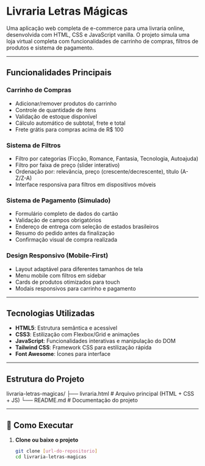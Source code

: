 # Livraria Letras Mágicas

Uma aplicação web completa de e-commerce para uma livraria online, desenvolvida com HTML, CSS e JavaScript vanilla. O projeto simula uma loja virtual completa com funcionalidades de carrinho de compras, filtros de produtos e sistema de pagamento.

---

## Funcionalidades Principais

### Carrinho de Compras
- Adicionar/remover produtos do carrinho  
- Controle de quantidade de itens  
- Validação de estoque disponível  
- Cálculo automático de subtotal, frete e total  
- Frete grátis para compras acima de R$ 100  

### Sistema de Filtros
- Filtro por categorias (Ficção, Romance, Fantasia, Tecnologia, Autoajuda)  
- Filtro por faixa de preço (slider interativo)  
- Ordenação por: relevância, preço (crescente/decrescente), título (A-Z/Z-A)  
- Interface responsiva para filtros em dispositivos móveis  

### Sistema de Pagamento (Simulado)
- Formulário completo de dados do cartão  
- Validação de campos obrigatórios  
- Endereço de entrega com seleção de estados brasileiros  
- Resumo do pedido antes da finalização  
- Confirmação visual de compra realizada  

### Design Responsivo (Mobile-First)
- Layout adaptável para diferentes tamanhos de tela  
- Menu mobile com filtros em sidebar  
- Cards de produtos otimizados para touch  
- Modais responsivos para carrinho e pagamento  

---

## Tecnologias Utilizadas

- **HTML5**: Estrutura semântica e acessível  
- **CSS3**: Estilização com Flexbox/Grid e animações  
- **JavaScript**: Funcionalidades interativas e manipulação do DOM  
- **Tailwind CSS**: Framework CSS para estilização rápida  
- **Font Awesome**: Ícones para interface  

---

## Estrutura do Projeto
livraria-letras-magicas/
├── livraria.html # Arquivo principal (HTML + CSS + JS)
└── README.md # Documentação do projeto


---

## 🚀 Como Executar

1. **Clone ou baixe o projeto**
   ```bash
   git clone [url-do-repositorio]
   cd livraria-letras-magicas
